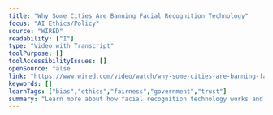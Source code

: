 ```yaml
---
title: "Why Some Cities Are Banning Facial Recognition Technology"
focus: "AI Ethics/Policy"
source: "WIRED"
readability: ["I"]
type: "Video with Transcript"
toolPurpose: []
toolAccessibilityIssues: []
openSource: false
link: "https://www.wired.com/video/watch/why-some-cities-are-banning-facial-recognition-technology"
keywords: []
learnTags: ["bias","ethics","fairness","government","trust"]
summary: "Learn more about how facial recognition technology works and why some cities are banning it in this Wired video. "
---
```


